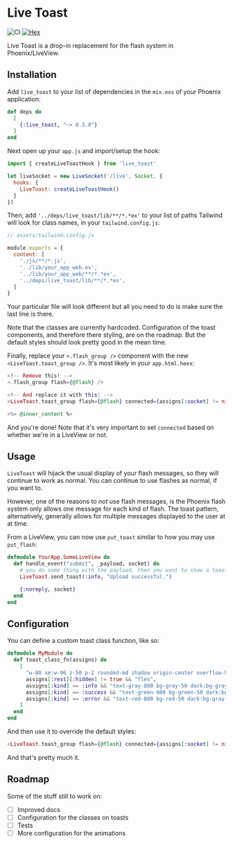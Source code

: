 # Live Toast

![CI](https://github.com/srcrip/live_toast/workflows/CI/badge.svg) [![Hex](https://img.shields.io/hexpm/v/live_toast)](https://hex.pm/packages/live_toast)

Live Toast is a drop-in replacement for the flash system in Phoenix/LiveView.

## Installation

Add `live_toast` to your list of dependencies in the `mix.exs` of your Phoenix
application:

```elixir
def deps do
  [
    {:live_toast, "~> 0.3.0"}
  ]
end
```

Next open up your `app.js` and import/setup the hook:

```javascript
import { createLiveToastHook } from 'live_toast'

let liveSocket = new LiveSocket('/live', Socket, {
  hooks: {
    LiveToast: createLiveToastHook()
  }
})
```

Then, add `'../deps/live_toast/lib/**/*.*ex'` to your list of paths Tailwind will look for class names, in your
`tailwind.config.js`:

```javascript
// assets/tailwind.config.js

module.exports = {
  content: [
    './js/**/*.js',
    '../lib/your_app_web.ex',
    '../lib/your_app_web/**/*.*ex',
    '../deps/live_toast/lib/**/*.*ex',
  ]
}
```

Your particular file will look different but all you need to do is make sure the last line is there.

Note that the classes are currently hardcoded. Configuration of the toast components, and therefore there styling, are
on the roadmap. But the default styles should look pretty good in the mean time.

Finally, replace your `<.flash_group />` component with the new `<LiveToast.toast_group />`. It's most likely in your
`app.html.heex`:

```eex
<!-- Remove this! -->
<.flash_group flash={@flash} />

<!-- And replace it with this: -->
<LiveToast.toast_group flash={@flash} connected={assigns[:socket] != nil} />

<%= @inner_content %>
```

And you're done! Note that it's very important to set `connected` based on whether we're in a LiveView or not.

## Usage

`LiveToast` will hijack the usual display of your flash messages, so they will continue to work as normal. You can
continue to use flashes as normal, if you want to.

However, one of the reasons to *not* use flash messages, is the Phoenix flash system only allows one message for each
kind of flash. The toast pattern, alternatively, generally allows for multiple messages displayed to the user at at time.

From a LiveView, you can now use `put_toast` similar to how you may use `put_flash`:

```elixir
defmodule YourApp.SomeLiveView do
  def handle_event("submit", _payload, socket) do
    # you do some thing with the payload, then you want to show a toast, so:
    LiveToast.send_toast(:info, "Upload successful.")

    {:noreply, socket}
  end
end
```

## Configuration

You can define a custom toast class function, like so:

```elixir
defmodule MyModule do
  def toast_class_fn(assigns) do
    [
      "w-80 sm:w-96 z-50 p-2 rounded-md shadow origin-center overflow-hidden",
      assigns[:rest][:hidden] != true && "flex",
      assigns[:kind] == :info && "text-gray-800 bg-gray-50 dark:bg-gray-800 dark:text-gray-300",
      assigns[:kind] == :success && "text-green-800 bg-green-50 dark:bg-gray-800 dark:text-green-400",
      assigns[:kind] == :error && "text-red-800 bg-red-50 dark:bg-gray-800 dark:text-red-400"
    ]
  end
end

```

And then use it to override the default styles:

```heex
<LiveToast.toast_group flash={@flash} connected={assigns[:socket] != nil} toast_class_fn={MyModule.toast_class_fn/1} />
```

And that's pretty much it.

## Roadmap

Some of the stuff still to work on:

- [ ] Improved docs
- [ ] Configuration for the classes on toasts
- [ ] Tests
- [ ] More configuration for the animations
